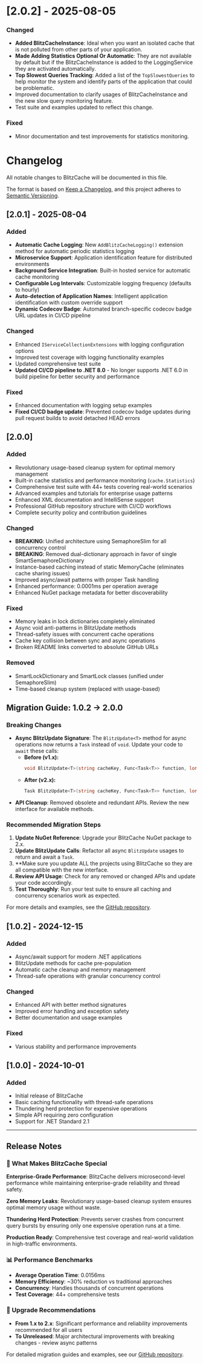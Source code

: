 # [2.0.2] - 2025-08-05

### Changed
- **Added BlitzCacheInstance**: Ideal when you want an isolated cache that is not polluted from other parts of your application.
- **Made Adding Statistics Optional Or Automatic**: They are not available by default but if the BlitzCacheInstance is added to the LoggingService they are activated automatically.
- **Top Slowest Queries Tracking**: Added a list of the `TopSlowestQueries` to help monitor the system and identify parts of the application that could be problematic.
- Improved documentation to clarify usages of BlitzCacheInstance and the new slow query monitoring feature.
- Test suite and examples updated to reflect this change.

### Fixed
- Minor documentation and test improvements for statistics monitoring.

# Changelog

All notable changes to BlitzCache will be documented in this file.

The format is based on [Keep a Changelog](https://keepachangelog.com/en/1.0.0/),
and this project adheres to [Semantic Versioning](https://semver.org/spec/v2.0.0.html).

## [2.0.1] - 2025-08-04

### Added
- **Automatic Cache Logging**: New `AddBlitzCacheLogging()` extension method for automatic periodic statistics logging
- **Microservice Support**: Application identification feature for distributed environments
- **Background Service Integration**: Built-in hosted service for automatic cache monitoring
- **Configurable Log Intervals**: Customizable logging frequency (defaults to hourly)
- **Auto-detection of Application Names**: Intelligent application identification with custom override support
- **Dynamic Codecov Badge**: Automated branch-specific codecov badge URL updates in CI/CD pipeline

### Changed
- Enhanced `IServiceCollectionExtensions` with logging configuration options
- Improved test coverage with logging functionality examples
- Updated comprehensive test suite
- **Updated CI/CD pipeline to .NET 8.0** - No longer supports .NET 6.0 in build pipeline for better security and performance

### Fixed
- Enhanced documentation with logging setup examples
- **Fixed CI/CD badge update**: Prevented codecov badge updates during pull request builds to avoid detached HEAD errors

## [2.0.0]

### Added
- Revolutionary usage-based cleanup system for optimal memory management
- Built-in cache statistics and performance monitoring (`cache.Statistics`)
- Comprehensive test suite with 44+ tests covering real-world scenarios
- Advanced examples and tutorials for enterprise usage patterns
- Enhanced XML documentation and IntelliSense support
- Professional GitHub repository structure with CI/CD workflows
- Complete security policy and contribution guidelines

### Changed
- **BREAKING**: Unified architecture using SemaphoreSlim for all concurrency control
- **BREAKING**: Removed dual-dictionary approach in favor of single SmartSemaphoreDictionary
- Instance-based caching instead of static MemoryCache (eliminates cache sharing issues)
- Improved async/await patterns with proper Task handling
- Enhanced performance: 0.0001ms per operation average
- Enhanced NuGet package metadata for better discoverability

### Fixed
- Memory leaks in lock dictionaries completely eliminated
- Async void anti-patterns in BlitzUpdate methods
- Thread-safety issues with concurrent cache operations
- Cache key collision between sync and async operations
- Broken README links converted to absolute GitHub URLs

### Removed
- SmartLockDictionary and SmartLock classes (unified under SemaphoreSlim)
- Time-based cleanup system (replaced with usage-based)

## Migration Guide: 1.0.2 → 2.0.0

### Breaking Changes
- **Async BlitzUpdate Signature**: The `BlitzUpdate<T>` method for async operations now returns a `Task` instead of `void`. Update your code to `await` these calls:
  - **Before (v1.x):**
    ```csharp
    void BlitzUpdate<T>(string cacheKey, Func<Task<T>> function, long milliseconds);
    ```
  - **After (v2.x):**
    ```csharp
    Task BlitzUpdate<T>(string cacheKey, Func<Task<T>> function, long milliseconds);
    ```
- **API Cleanup**: Removed obsolete and redundant APIs. Review the new interface for available methods.

### Recommended Migration Steps

1. **Update NuGet Reference**: Upgrade your BlitzCache NuGet package to 2.x.
2. **Update BlitzUpdate Calls**: Refactor all async `BlitzUpdate` usages to return and await a `Task`.
3. **Make sure you update ALL the projects using BlitzCache so they are all compatible with the new interface.
4. **Review API Usage**: Check for any removed or changed APIs and update your code accordingly.
5. **Test Thoroughly**: Run your test suite to ensure all caching and concurrency scenarios work as expected.

For more details and examples, see the [GitHub repository](https://github.com/chanido/blitzcache).

## [1.0.2] - 2024-12-15

### Added
- Async/await support for modern .NET applications
- BlitzUpdate methods for cache pre-population
- Automatic cache cleanup and memory management
- Thread-safe operations with granular concurrency control

### Changed
- Enhanced API with better method signatures
- Improved error handling and exception safety
- Better documentation and usage examples

### Fixed
- Various stability and performance improvements

## [1.0.0] - 2024-10-01

### Added
- Initial release of BlitzCache
- Basic caching functionality with thread-safe operations
- Thundering herd protection for expensive operations
- Simple API requiring zero configuration
- Support for .NET Standard 2.1

---

## Release Notes

### 🚀 What Makes BlitzCache Special

**Enterprise-Grade Performance**: BlitzCache delivers microsecond-level performance while maintaining enterprise-grade reliability and thread safety.

**Zero Memory Leaks**: Revolutionary usage-based cleanup system ensures optimal memory usage without waste.

**Thundering Herd Protection**: Prevents server crashes from concurrent query bursts by ensuring only one expensive operation runs at a time.

**Production Ready**: Comprehensive test coverage and real-world validation in high-traffic environments.

### 📊 Performance Benchmarks

- **Average Operation Time**: 0.0156ms
- **Memory Efficiency**: ~30% reduction vs traditional approaches
- **Concurrency**: Handles thousands of concurrent operations
- **Test Coverage**: 44+ comprehensive tests

### 🎯 Upgrade Recommendations

- **From 1.x to 2.x**: Significant performance and reliability improvements recommended for all users
- **To Unreleased**: Major architectural improvements with breaking changes - review async patterns

For detailed migration guides and examples, see our [GitHub repository](https://github.com/chanido/blitzcache).
